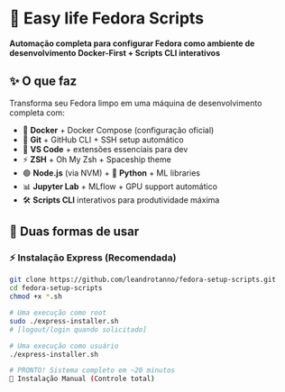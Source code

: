# 🚀 Easy life Fedora Scripts

**Automação completa para configurar Fedora como ambiente de desenvolvimento Docker-First + Scripts CLI interativos**

## ✨ **O que faz**

Transforma seu Fedora limpo em uma máquina de desenvolvimento completa com:

- 🐳 **Docker** + Docker Compose (configuração oficial)
- 🌿 **Git** + GitHub CLI + SSH setup automático
- 📝 **VS Code** + extensões essenciais para dev
- ⚡ **ZSH** + Oh My Zsh + Spaceship theme
- 🟢 **Node.js** (via NVM) + 🐍 **Python** + ML libraries
- 📊 **Jupyter Lab** + MLflow + GPU support automático
- 🛠️ **Scripts CLI** interativos para produtividade máxima

## 🎯 **Duas formas de usar**

### **⚡ Instalação Express (Recomendada)**

```bash
git clone https://github.com/leandrotanno/fedora-setup-scripts.git
cd fedora-setup-scripts
chmod +x *.sh

# Uma execução como root
sudo ./express-installer.sh
# [logout/login quando solicitado]

# Uma execução como usuário
./express-installer.sh

# PRONTO! Sistema completo em ~20 minutos
🔧 Instalação Manual (Controle total)
```
